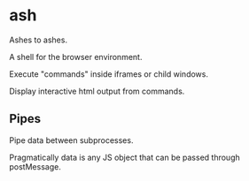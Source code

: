 ash
===

Ashes to ashes.

A shell for the browser environment.

Execute "commands" inside iframes or child windows.

Display interactive html output from commands.

Pipes
-----

Pipe data between subprocesses.

Pragmatically data is any JS object that can be passed through postMessage.

